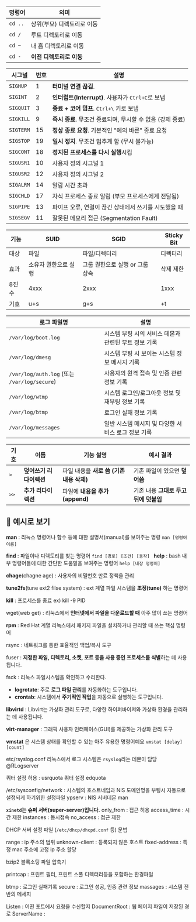 
|명령어|의미|
|---|---|
|`cd ..`|상위(부모) 디렉토리로 이동|
|`cd /`|루트 디렉토리로 이동|
|`cd ~`|내 홈 디렉토리로 이동|
|`cd -`|**이전 디렉토리로 이동**|

| 시그널       | 번호  | 설명                                     |
| --------- | --- | -------------------------------------- |
| `SIGHUP`  | 1   | **터미널 연결 끊김**.                         |
| `SIGINT`  | 2   | **인터럽트(Interrupt)**. 사용자가 `Ctrl+C`로 보냄 |
| `SIGQUIT` | 3   | **종료 + 코어 덤프**. `Ctrl+\` 키로 보냄         |
| `SIGKILL` | 9   | **즉시 종료**. 무조건 종료되며, 무시할 수 없음 (강제 종료)  |
| `SIGTERM` | 15  | **정상 종료 요청**. 기본적인 "예의 바른" 종료 요청       |
| `SIGSTOP` | 19  | **일시 정지**. 무조건 멈추게 함 (무시 불가능)          |
| `SIGCONT` | 18  | **정지된 프로세스를 다시 실행**시킴                  |
| `SIGUSR1` | 10  | 사용자 정의 시그널 1                           |
| `SIGUSR2` | 12  | 사용자 정의 시그널 2                           |
| `SIGALRM` | 14  | 알람 시간 초과                               |
| `SIGCHLD` | 17  | 자식 프로세스 종료 알림 (부모 프로세스에게 전달됨)          |
| `SIGPIPE` | 13  | 파이프 오류, 연결이 끊긴 상태에서 쓰기를 시도했을 때         |
| `SIGSEGV` | 11  | 잘못된 메모리 접근 (Segmentation Fault)        |

|기능|SUID|SGID|Sticky Bit|
|---|---|---|---|
|대상|파일|파일/디렉터리|디렉터리|
|효과|소유자 권한으로 실행|그룹 권한으로 실행 or 그룹 상속|삭제 제한|
|8진수|4xxx|2xxx|1xxx|
|기호|u+s|g+s|+t|


|**로그 파일명**|**설명**|
|---|---|
|`/var/log/boot.log`|시스템 부팅 시의 서비스 데몬과 관련된 부트 정보 기록|
|`/var/log/dmesg`|시스템 부팅 시 보이는 시스템 정보 메시지 기록|
|`/var/log/auth.log` (또는 `/var/log/secure`)|사용자의 원격 접속 및 인증 관련 정보 기록|
|`/var/log/wtmp`|시스템 로그인/로그아웃 정보 및 재부팅 정보 기록|
|`/var/log/btmp`|로그인 실패 정보 기록|
|`/var/log/messages`|일반 시스템 메시지 및 다양한 서비스 로그 정보 기록|

|기호|이름|기능 설명|예시 결과|
|---|---|---|---|
|`>`|**덮어쓰기 리다이렉션**|파일 내용을 **새로 씀 (기존 내용 삭제)**|기존 파일이 있으면 **덮어씀**|
|`>>`|**추가 리다이렉션**|파일에 **내용을 추가 (append)**|기존 내용 **그대로 두고 뒤에 덧붙임**|


## 📌 예시로 보기

**man** : 리눅스 명령어나 함수 등에 대한 설명서(manual)를 보여주는 명령
`man [명령어 이름]`

**find** :  파일이나 디렉토리를 찾는 명령어
`find [경로] [조건] [동작]
`
**help** :  bash 내부 명령어들에 대한 간단한 도움말을 보여주는 명령어
`help [내장 명령어]`

**chage**(chagne age) : 사용자의 비밀번호 만료 정책을 관리

**tune2fs**(tune ext2 filse system) : ext 계열 파일 시스템을 **조정(tune)** 하는 명령어

**kill** : 프로세스를 종료 ex) kill -9 PID

wget(web get) : 리눅스에서 **인터넷에서 파일을 다운로드할 때** 아주 많이 쓰는 명령어

**rpm** : Red Hat 계열 리눅스에서 패키지 파일을 설치하거나 관리할 때 쓰는 핵심 명령어

rsync : 네트워크를 통한 효율적인 백업/복사 도구

fuser : **지정한 파일, 디렉토리, 소켓, 포트 등을 사용 중인 프로세스를 식별**하는 데 사용됩니다.

fsck : 리눅스 파일시스템을 확인하고 수리한다.

- **logrotate**: 주로 **로그 파일 관리**를 자동화하는 도구입니다.
- **crontab**: 시스템에서 **주기적인 작업**을 자동으로 실행하는 도구입니다.

**libvirtd** : Libvirt는 가상화 관리 도구로, 다양한 하이퍼바이저와 가상화 환경을 관리하는 데 사용됩니다.

**virt-manager** : 그래픽 사용자 인터페이스(GUI)를 제공하는 가상화 관리 도구

**vmstat** 은 시스템 상태를 확인할 수 있는 아주 유용한 명령어예요
`vmstat [delay] [count]`

etc/rsyslog.conf
리눅스에서 로그 시스템은 `rsyslog`라는 데몬이 담당
@RLogserver

쿼터 설정 허용  : usrquota
쿼터 설정 edquota

/etc/sysconfig/network : 시스템의 호스트네임과 NIS 도메인명을 부팅시 자동으로 설정되게 하기위한 설정파일
ypserv  : NIS 서버데몬
man

**`xinetd`는 슈퍼 서버(super-server)입니다.**
only_from :  접근 허용
access_time : 시간 제한
instances : 동시접속
no_access : 접근 제한

DHCP 서버 설정 파일 (`/etc/dhcp/dhcpd.conf` 등) 문법

range : ip 주소의 범위
unknown-client : 등록되지 않은 호스트
fixed-address : 특정 mac 주소에 고정 ip 주소 할당

bzip2  블록소팅 파일 압축기

printcap : 프린트 필터, 프린트 스풀 디렉터리등을 포함하는 환경파일

btmp : 로그인 실패기록
secure : 로그인 성공, 인증 관련 정보
massages : 시스템 전반의 메세지

Listen : 어떤 포트에서 요청을 수신할지
DocumentRoot : 웹 페이지 파일이 저장된 경로
ServerName : 
